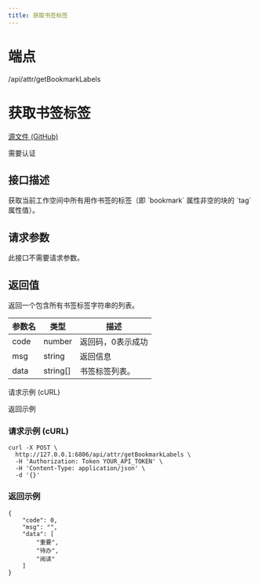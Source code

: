```yaml
---
title: 获取书签标签
---
```

# 端点

/api/attr/getBookmarkLabels

# 获取书签标签

[源文件 (GitHub)](https://github.com/siyuan-note/siyuan/blob/master/kernel/api/attr.go "查看源文件")

需要认证

## 接口描述

获取当前工作空间中所有用作书签的标签（即 \`bookmark\` 属性非空的块的 \`tag\` 属性值）。

## 请求参数

此接口不需要请求参数。

## 返回值

返回一个包含所有书签标签字符串的列表。

| 参数名 | 类型 | 描述 |
| --- | --- | --- |
| code | number | 返回码，0表示成功 |
| msg | string | 返回信息 |
| data | string\[\] | 书签标签列表。 |

请求示例 (cURL)

返回示例

### 请求示例 (cURL)

```
curl -X POST \
  http://127.0.0.1:6806/api/attr/getBookmarkLabels \
  -H 'Authorization: Token YOUR_API_TOKEN' \
  -H 'Content-Type: application/json' \
  -d '{}'
```

### 返回示例

```
{
    "code": 0,
    "msg": "",
    "data": [
        "重要",
        "待办",
        "阅读"
    ]
}
```

